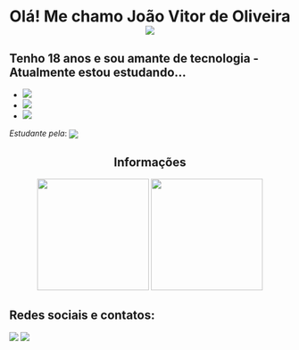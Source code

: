 <h1 align="center"> Olá! Me chamo João Vitor de Oliveira <a href="https://github.com/Joao-Vtr-Oliveira"><img src="https://cdn.areademembros.com/files/instancia_1851/image/kFD8sGrWPV6uX7tFtw8IcI7JRJKPoTp4N01LUzFu.png"></a> </h1>

## Tenho 18 anos e sou amante de tecnologia - Atualmente estou estudando...


- <a href="https://github.com/Joao-Vtr-Oliveira"><img src="https://img.shields.io/badge/HTML5-E34F26?style=for-the-badge&logo=html5&logoColor=white" /></a>
- <a href="https://github.com/Joao-Vtr-Oliveira"><img src="https://img.shields.io/badge/CSS3-1572B6?style=for-the-badge&logo=css3&logoColor=white" /></a>
- <a href="https://github.com/Joao-Vtr-Oliveira"><img src="https://img.shields.io/badge/JavaScript-323330?style=for-the-badge&logo=javascript&logoColor=F7DF1E" /></a>


*Estudante pela*:  <a href="https://github.com/Joao-Vtr-Oliveira"><img align="center" src="https://cdn.areademembros.com/files/instancia_1851/image/zJINa5DlBsJZjPLggIECpBpfmiE7E9g8JAiMqfVK.png"></a>
<h2 align="center"> Informações </h2>

<div align="center">
  <a href="https://github.com/Joao-Vtr-Oliveira"><img height="200px" src="https://github-readme-stats-eight-theta.vercel.app/api?username=Joao-Vtr-Oliveira&show_icons=true&theme=synthwave&include_all_commits=true&count_private=true"/></a>
  <a href="https://github.com/Joao-Vtr-Oliveira"><img height="200px" src="https://github-readme-stats-eight-theta.vercel.app/api/top-langs/?username=Joao-Vtr-Oliveira&langs_count=8&theme=synthwave"/></a>
</div>

## Redes sociais e contatos:
<a href="https://www.linkedin.com/in/jo%C3%A3o-vitor-oliveira-b8b190252/" target="_blank"><img src="https://img.shields.io/badge/LinkedIn-0077B5?style=for-the-badge&logo=linkedin&logoColor=white"></a>
<a href="https://www.reddit.com/user/Onarcoleptico" target="_blank"><img src="https://img.shields.io/badge/Reddit-FF4500?style=for-the-badge&logo=reddit&logoColor=white"></a>
